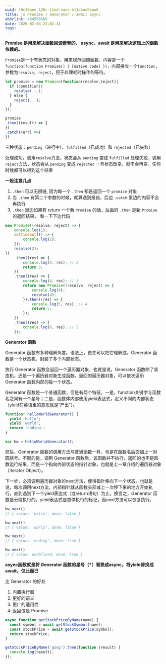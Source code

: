 ```yaml
---
uuid: 49c30aee-120c-11ed-aacc-b11deac0aae6
title: js Promise / Generator / await async
abbrlink: 464566509
date: 2020-03-03 23:02:31
tags:
---
```


**Promise 是用来解决函数回调嵌套的， async、await 是用来解决逻辑上的函数依赖的。**

<!-- more -->

`Promise`是一个有状态的对象，用来规范回调函数，内容是一个`function(function Promise() { [native code] })`，内部接收一个`function`，参数为`resolve`，`reject`，用于处理耗时操作的等待。

```js
let promise = new Promise(function(resolve,reject){
  if (condition){
    resolve(...);
  } else {
    reject(...);
  }
});

promise
.then((result) => {
})
.catch((err) =>{
})
```

三种状态：`pending`（进行中）、`fulfilled`（已成功）和 `rejected`（已失败）

处理成功，调用`resolve`方法，状态会从 `pending` 变成 `fulfilled`
处理失败，调用`reject`方法，状态会从 `pending` 变成 `rejected`
一旦状态改变，就不会再变，任何时候都可以得到这个结果

**一般注意几点**

1. `.then` 可以无限链, 因为每一个 `.then` 都是返回一个 `promise` 对象
2. 当 `.then` 有第二个参数的时候，就算遇到报错，后边 `.catch` 里边的内容不会再执行
3. `.then` 里边如果有 return 一个新 `Promise` 的话，后面的 `.then` 是新 `Promise` 的返回结果， 看一下下边代码

```js
new Promise((resolve, reject) => {
    console.log(1);
    setTimeout(() => {
        console.log(2);
    });
    resolve(2);
})
    .then((res) => {
        console.log(3, res); // 2
        return 3;
    })
    .then((res) => {
        console.log(4, res); // 3
        return new Promise((resolve, reject) => {
            console.log(4);
            resolve(4);
        }).then((res) => {
            console.log(5, res); // 4
            return 5;
        });
    })
    .then((res) => {
        console.log(6, res); // 5
    });
```

**Generator 函数**

Generator 函数有多种理解角度。语法上，首先可以把它理解成，Generator 函数是一个状态机，封装了多个内部状态。

执行 Generator 函数会返回一个遍历器对象，也就是说，Generator 函数除了状态机，还是一个遍历器对象生成函数。返回的遍历器对象，可以依次遍历 Generator 函数内部的每一个状态。

Generator 函数是一个普通函数，但是有两个特征。一是，function关键字与函数名之间有一个星号；二是，函数体内部使用yield表达式，定义不同的内部状态（yield在英语里的意思就是“产出”）。

```js
function* helloWorldGenerator() {
  yield 'hello';
  yield 'world';
  return 'ending';
}

var hw = helloWorldGenerator();
```
然后，Generator 函数的调用方法与普通函数一样，也是在函数名后面加上一对圆括号。不同的是，调用 Generator 函数后，该函数并不执行，返回的也不是函数运行结果，而是一个指向内部状态的指针对象，也就是上一章介绍的遍历器对象（Iterator Object）。

下一步，必须调用遍历器对象的next方法，使得指针移向下一个状态。也就是说，每次调用next方法，内部指针就从函数头部或上一次停下来的地方开始执行，直到遇到下一个yield表达式（或return语句）为止。换言之，Generator 函数是分段执行的，yield表达式是暂停执行的标记，而next方法可以恢复执行。

```js
hw.next()
// { value: 'hello', done: false }

hw.next()
// { value: 'world', done: false }

hw.next()
// { value: 'ending', done: true }

hw.next()
// { value: undefined, done: true }
```

**async函数就是将 Generator 函数的星号（*）替换成async，将yield替换成await，仅此而已**

比 Generator 的好处

1. 内置执行器
2. 更好的语义
3. 更广的适用性
4. 返回值是 Promise

```js
async function getStockPriceByName(name) {
  const symbol = await getStockSymbol(name);
  const stockPrice = await getStockPrice(symbol);
  return stockPrice;
}

getStockPriceByName('goog').then(function (result) {
  console.log(result);
});
```